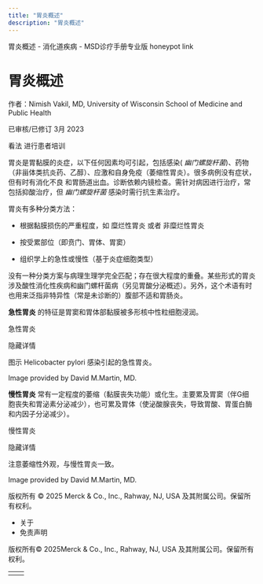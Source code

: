 ```yaml
---
title: "胃炎概述"
description: "胃炎概述"
---
```


﻿胃炎概述 \- 消化道疾病 \- MSD诊疗手册专业版 honeypot link

# 胃炎概述

作者：Nimish Vakil, MD, University of Wisconsin School of Medicine and Public Health

已审核/已修订 3月 2023

看法 进行患者培训

胃炎是胃黏膜的炎症，以下任何因素均可引起，包括感染( _幽门螺旋杆菌_)、药物（非甾体类抗炎药、乙醇）、应激和自身免疫（萎缩性胃炎）。很多病例没有症状，但有时有消化不良 和胃肠道出血。诊断依赖内镜检查。需针对病因进行治疗，常包括抑酸治疗，但 _幽门螺旋杆菌_ 感染时需行抗生素治疗。

胃炎有多种分类方法：

- 根据黏膜损伤的严重程度，如 糜烂性胃炎 或者 非糜烂性胃炎

- 按受累部位（即贲门、胃体、胃窦）

- 组织学上的急性或慢性（基于炎症细胞类型）


没有一种分类方案与病理生理学完全匹配；存在很大程度的重叠。某些形式的胃炎涉及酸性消化性疾病和幽门螺杆菌病（另见胃酸分泌概述）。另外，这个术语有时也用来泛指非特异性（常是未诊断的）腹部不适和胃肠炎。

**急性胃炎** 的特征是胃窦和胃体部黏膜被多形核中性粒细胞浸润。

急性胃炎



隐藏详情

图示 Helicobacter pylori 感染引起的急性胃炎。

Image provided by David M.Martin, MD.

**慢性胃炎** 常有一定程度的萎缩（黏膜丧失功能）或化生。主要累及胃窦（伴G细胞丧失和胃泌素分泌减少），也可累及胃体（使泌酸腺丧失，导致胃酸、胃蛋白酶和内因子分泌减少）。

慢性胃炎



隐藏详情

注意萎缩性外观，与慢性胃炎一致。

Image provided by David M.Martin, MD.



版权所有 © 2025
Merck & Co., Inc., Rahway, NJ, USA 及其附属公司。保留所有权利。

- 关于
- 免责声明

版权所有© 2025Merck & Co., Inc., Rahway, NJ, USA 及其附属公司。保留所有权利。

|     |     |
| --- | --- |
|  |  |